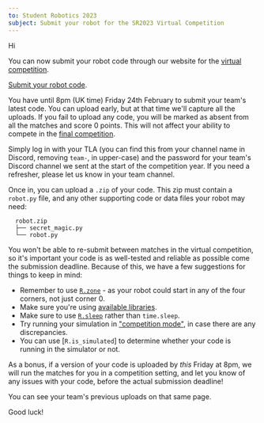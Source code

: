 ```yaml
---
to: Student Robotics 2023
subject: Submit your robot for the SR2023 Virtual Competition
---
```


Hi

You can now submit your robot code through our website for the [virtual competition](https://studentrobotics.org/events/sr2023/virtual-competition/).

[Submit your robot code](https://studentrobotics.org/code-submitter/).

You have until 8pm (UK time) Friday 24th February to submit your team's latest code. You can upload early, but at that time we'll capture all the uploads. If you fail to upload any code, you will be marked as absent from all the matches and score 0 points. This will not affect your ability to compete in the [final competition](https://studentrobotics.org/events/sr2023/competition/).

Simply log in with your TLA (you can find this from your channel name in Discord, removing `team-`, in upper-case) and the password for your team's Discord channel we sent at the start of the competition year. If you need a refresher, please let us know in your team channel.

Once in, you can upload a `.zip` of your code. This zip must contain a `robot.py` file, and any other supporting code or data files your robot may need:

```
  robot.zip
  ├── secret_magic.py
  └── robot.py
```

You won't be able to re-submit between matches in the virtual competition, so it's important your code is as well-tested and reliable as possible come the submission deadline. Because of this, we have a few suggestions for things to keep in mind:

- Remember to use [`R.zone`](https://studentrobotics.org/docs/programming/sr/#OtherRobotAttributes) - as your robot could start in any of the four corners, not just corner 0.
- Make sure you're using [available libraries](https://studentrobotics.org/docs/programming/python/libraries#simulator).
- Make sure to use [`R.sleep`](https://studentrobotics.org/docs/simulator/programming/#simulated-time) rather than `time.sleep`.
- Try running your simulation in ["competition mode"](https://github.com/srobo/competition-simulator#competition-mode), in case there are any discrepancies.
- You can use [`R.is_simulated`] to determine whether your code is running in the simulator or not.

As a bonus, if a version of your code is uploaded by _this_ Friday at 8pm, we will run the matches for you in a competition setting, and let you know of any issues with your code, before the actual submission deadline!

You can see your team's previous uploads on that same page.

Good luck!
